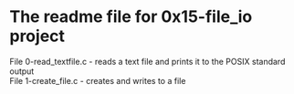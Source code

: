 # The readme file for 0x15-file_io project

File 0-read_textfile.c - reads a text file and prints it to the POSIX standard output  
File 1-create_file.c - creates and writes to a file
